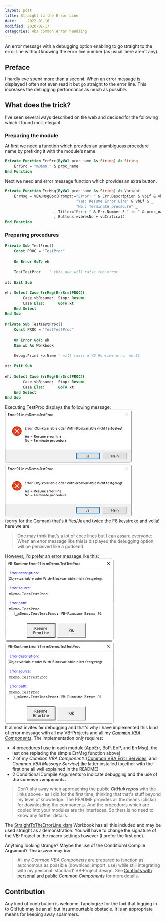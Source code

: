 ```yaml
---
layout: post
title: Straight to the Error Line
date:     2022-02-16
modified: 2020-02-17
categories: vba common error handling
---
```

An error message with a debugging option enabling to go straight to the error line without knowing the error line number (as usual there aren't any).
<!--more-->

## Preface
I hardly eve spend more than a second. When an error message is displayed I often not even read it but go straight to the error line. This increases the debugging performance as much as possible.

## What does the trick?
I've seen several ways described on the web and decided for the following which I found most elegant.

### Preparing the module
At first we need a function which provides an unambiguous procedure name by prefixing it with the module's name.
```vb
Private Function ErrSrc(ByVal proc_name As String) As String
    ErrSrc = "mDemo." & proc_name
End Function
```
Next we need and error message function which provides an extra button.
```vb
Private Function ErrMsg(ByVal proc_name As String) As Variant
    ErrMsg = VBA.MsgBox(Prompt:="Error: " & Err.Description & vbLf & vbLf & _
                                "Yes: Resume Error Line" & vbLf & _
                                "No : Terminate procedure" _
                      , Title:="Error " & Err.Number & " in " & proc_name _
                      , Buttons:=vbYesNo + vbCritical)
End Function
```
### Preparing procedures
```vb
Private Sub TestProc()
    Const PROC = "TestProc"
    
    On Error GoTo eh
    '
    TestTestProc    ' this one will raise the error
    '
xt: Exit Sub

eh: Select Case ErrMsg(ErrSrc(PROC))
        Case vbResume:  Stop: Resume
        Case Else:      GoTo xt
    End Select
End Sub

Private Sub TestTestProc()
    Const PROC = "TestTestProc"
    
    On Error GoTo eh
    Dim wb As Workbook
    
    Debug.Print wb.Name ' will raise a VB Runtime error no 91

xt: Exit Sub

eh: Select Case ErrMsg(ErrSrc(PROC))
        Case vbResume:  Stop: Resume
        Case Else:      GoTo xt
    End Select
End Sub
```
Executing TestProc displays the following message:<br>
![](../Assets/StraightToTheErrorLine.png)<br>
![](/Assets/StraightToTheErrorLine.png)<br>(sorry for the German) that's it Yes/Ja and twice the F8 keystroke and voila! here we are.

> One may think that's a lot of code lines but I can assure everyone: When an error message like this is displayed the debugging option will be perceived like a godsend.

However, I'd prefer an error message like this:<br>
![](../Assets/StraightToTheErrorLineOptimum.png)<br>
![](/Assets/StraightToTheErrorLineOptimum.png)<br>It almost invites for debugging and that's why I have implemented this kind of error message with all my VB-Projects and all my  _[Common VBA Components][1]_. The implementation only requires:

- 4 procedures I use in each module (AppErr, BoP, EoP, and ErrMsg), the last one replacing the simple ErrMsg function above)
- 2 of my _Common VBA Components_ ([Common VBA Error Services][2], and _Common VBA Message Service_) the latter installed together with the first one all well explained in the README) 
- 2 Conditional Compile Arguments to indicate debugging and the use of the common components.

> Don't shy away when approaching the public ***GitHub repos*** with the links above - as I did for the first time, thinking that that's stuff beyond my level of knowledge. The README provides all the means (clicks) for downloading the components. And the procedures which are copied into your modules are the interfaces. So there is no need to know any further details. 

The [StraightToTheErrorLine.xlsm][4] Workbook has all this included and may be used straight as a demonstration. You will have to change the signature of the VB-Project or the macro settings however (I prefer the first one).

Anything looking strange? Maybe the use of the Conditional Compile Argument? The answer may be:
> All my _Common VBA Components_ are prepared to function as autonomous as possible (download, import, use) while still integrating with my personal 'standard' VB-Project design. See [Conflicts with personal and public _Common Components_][3] for more details.

## Contribution
Any kind of contribution is welcome. I apologize for the fact that logging in to GitHub may be an all but insurmountable obstacle. It is an appropriate means for keeping away spammers.

 [1]:https://warbe-maker.github.io/vba/common/2021/02/19/Common-VBA-Components.html
 [2]:https://github.com/warbe-maker/Common-VBA-Error-Services
 [3]:https://warbe-maker.github.io/vba/common/2022/02/15/Personal-and-public-Common-Components.html
 [4]:https://gitcdn.link/cdn/warbe-maker/Straight-to-the-error-line-demo/master/StraightToTheErrorLine.xlsm